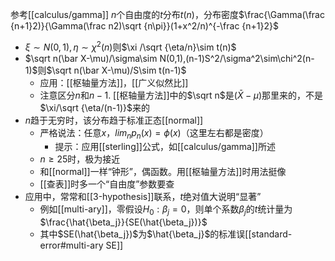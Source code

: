 参考[[calculus/gamma]]
$n$个自由度的$t$分布$t(n)$，分布密度$\frac{\Gamma(\frac {n+1}2)}{\Gamma(\frac n2)\sqrt {n\pi}}(1+x^2/n)^{-\frac {n+1}2}$
- $\xi\sim N(0,1),\eta \sim \chi^2(n)$则$\xi /\sqrt {\eta/n}\sim t(n)$
- $\sqrt n(\bar X-\mu)/\sigma\sim N(0,1),(n-1)S^2/\sigma^2\sim\chi^2(n-1)$则$\sqrt n(\bar X-\mu)/S\sim t(n-1)$
  - 应用：[[枢轴量方法]]，[[广义似然比]]
  - 注意区分$n$和$n-1$. [[枢轴量方法]]中的$\sqrt n$是$(\bar X-\mu)$那里来的，不是$\xi/\sqrt {\eta/(n-1)}$来的
- $n$趋于无穷时，该分布趋于标准正态[[normal]]
  - 严格说法：任意$x$，$lim_n p_n(x)=\phi(x)$（这里左右都是密度）
    - 提示：应用[[sterling]]公式，如[[calculus/gamma]]所述
  - $n\ge 25$时，极为接近
  - 和[[normal]]一样“钟形”，偶函数。用[[枢轴量方法]]时用法挺像
  - [[查表]]时多一个“自由度”参数要查
- 应用中，常常和[[3-hypothesis]]联系，$t$绝对值大说明“显著”
  - 例如[[multi-ary]]，零假设$H_0: \beta_j = 0$，则单个系数$\beta_j$的$t$统计量为$\frac{\hat{\beta_j}}{SE(\hat{\beta_j})}$
  - 其中$SE(\hat{\beta_j})$为$\hat{\beta_j}$的标准误[[standard-error#multi-ary SE]]